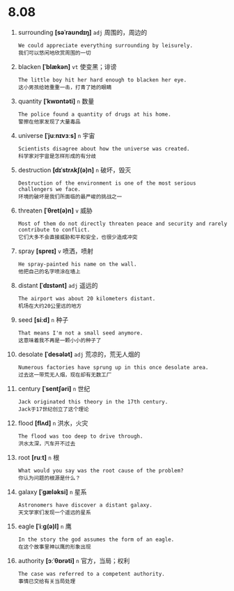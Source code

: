 # 8.08

1. surrounding **[səˈraʊndɪŋ]** `adj` 周围的，周边的

   ```
   We could appreciate everything surrounding by leisurely.
   我们可以悠闲地欣赏周围的一切
   ```

2. blacken **[ˈblækən]** `vt` 使变黑；诽谤

   ```
   The little boy hit her hard enough to blacken her eye.
   这小男孩给她重重一击，打青了她的眼睛
   ```

3. quantity **[ˈkwɒntəti]** `n` 数量

   ```
   The police found a quantity of drugs at his home.
   警擦在他家发现了大量毒品
   ```

4. universe **[ˈjuːnɪvɜːs]** `n` 宇宙

   ```
   Scientists disagree about how the universe was created.
   科学家对宇宙是怎样形成的有分歧
   ```

5. destruction **[dɪˈstrʌkʃ(ə)n]** `n` 破坏，毁灭

   ```
   Destruction of the environment is one of the most serious challengers we face.
   环境的破坏是我们所面临的最严峻的挑战之一
   ```

6. threaten **[ˈθret(ə)n]** `v` 威胁

   ```
   Most of them do not directly threaten peace and security and rarely contribute to conflict.
   它们大多不会直接威胁和平和安全，也很少造成冲突
   ```

7. spray **[spreɪ]** `v` 喷洒，喷射

   ```
   He spray-painted his name on the wall.
   他把自己的名字喷涂在墙上
   ```

8. distant **[ˈdɪstənt]** `adj` 遥远的

   ```
   The airport was about 20 kilometers distant.
   机场在大约20公里远的地方
   ```

9. seed **[siːd]** `n` 种子

   ```
   That means I'm not a small seed anymore.
   这意味着我不再是一颗小小的种子了
   ```

10. desolate **[ˈdesələt]** `adj` 荒凉的，荒无人烟的

    ```
    Numerous factories have sprung up in this once desolate area.
    过去这一带荒无人烟，现在却有无数工厂
    ```

11. century **[ˈsentʃəri]** `n` 世纪

    ```
    Jack originated this theory in the 17th century.
    Jack于17世纪创立了这个理论
    ```

12. flood **[flʌd]** `n` 洪水，火灾

    ```
    The flood was too deep to drive through.
    洪水太深，汽车开不过去
    ```

13. root **[ruːt]** `n` 根

    ```
    What would you say was the root cause of the problem?
    你认为问题的根源是什么？
    ```

14. galaxy **[ˈɡæləksi]** `n` 星系

    ```
    Astronomers have discover a distant galaxy.
    天文学家们发现一个遥远的星系
    ```

15. eagle **[ˈiːɡ(ə)l]** `n` 鹰

    ```
    In the story the god assumes the form of an eagle.
    在这个故事里神以鹰的形象出现
    ```

16. authority **[ɔːˈθɒrəti]** `n` 官方，当局；权利
    ```
    The case was referred to a competent authority.
    事情已交给有关当局处理
    ```
